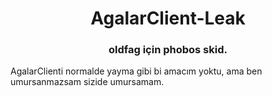 <h1 align="center">AgalarClient-Leak</h1>  
<h3 align="center">oldfag için phobos skid.</h3>  
  
AgalarClienti normalde yayma gibi bi amacım yoktu, ama ben umursanmazsam sizide umursamam.
